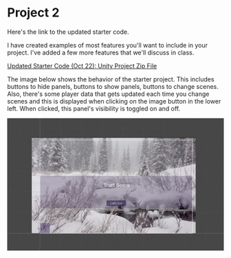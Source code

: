 # Project 2

Here's the link to the updated starter code.

I have created examples of most features you'll want to include in your project.  I've added a few more features that we'll discuss in class.  



[Updated Starter Code (Oct 22): Unity Project Zip File](https://utdallas.box.com/s/8txw4flobwetq4fe4zb92itnp2figpce)

The image below shows the behavior of the starter project.  This includes buttons to hide panels, buttons to show panels, 
buttons to change scenes.  Also, there's some player data that gets updated each time you change scenes and this is displayed when clicking on the image button in the lower left. When clicked, this panel's visibility is toggled on and off.

![](8S4CitwjlI.gif)
